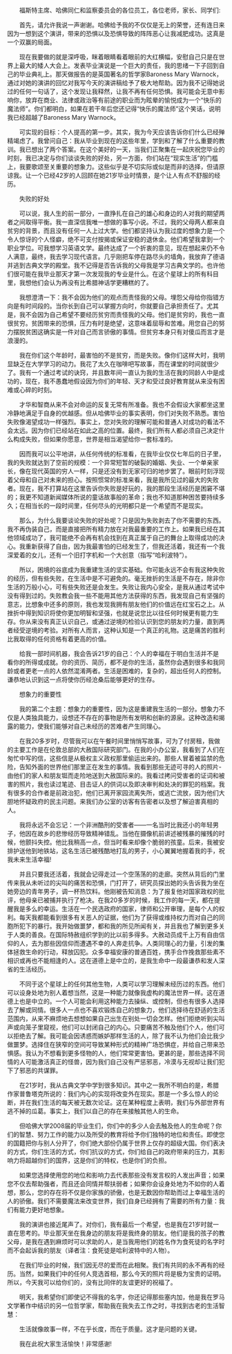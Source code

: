 　　福斯特主席、哈佛同仁和监察委员会的各位员工，各位老师，家长、同学们:

　　首先，请允许我说一声谢谢。哈佛给予我的不仅仅是无上的荣誉，还有连日来因为一想到这个演讲，带来的恐惧以及恐惧导致的阵阵恶心让我减肥成功。这真是一个双赢的局面。

　　现在我要做的就是深呼吸，眯着眼睛看着眼前的大红横幅，安慰自己只是在世界上最大的矮人大会上。发表毕业演说是一个巨大的责任，我的思绪一下子回到自己的毕业典礼上。那天做报告的是英国著名的哲学家Baroness Mary Warnock，通过对她的演讲的回忆对我写今天的演讲稿给予了极大地帮助。因为我不记得她说过的任何一句话了，这个发现让我释然，让我不再有任何恐惧。我可能会无意中影响你，放弃在商业、法律或政治等有前途的职业而为眩晕的愉悦成为一个“快乐的魔法师”。你们都明白，如果在若干年后您还记得“快乐的魔法师”这个笑话，说明我已经超越了Baroness Mary Warnock。

　　可实现的目标：个人提高的第一步。其实，我为今天应该告诉你们什么已经殚精竭虑了。我曾问自己：我从毕业到现在的这些年里，学到和了解了什么重要的教训。我已想出了两个答案。在这个美好的一天，当我们正聚集在一起庆祝您毕业的时刻，我已决定与你们谈谈失败的好处，另一方面，你们站在“现实生活”的门槛上，我要歌颂至关重要的想象力。这些似乎是不切实际或似是而非的选择，但请原谅我。让一个已经42岁的人回顾在她21岁毕业时情景，是个让人有点不舒服的经历。

　　失败的好处

　　可以说，我人生的前一部分，一直挣扎在自己的雄心和身边的人对我的期望两者之间取得平衡。我一直深信我唯一想做的事写小说。不过，我的父母两人都来自贫穷的背景，而且没有任何一人上过大学。他们都坚持认为我过度的想象力是一个令人惊讶的个人怪癖，绝不可支付按揭或保证安稳的退休金。他们希望我拿到一个职业学位。可我想学习英语文学。最终达成了一个折衷的意见，现在想起来仍不令人满意，最终，我去学习现代语言。几乎刚把车停在路尽头的墙角，我放弃了德语并逃到古典文学的殿堂。我不记得是否告诉我的父母我是学习古典文学的。也许他们很可能在我毕业那天才第一次发现我的专业是什么。在这个星球上的所有科目里，我想他们会认为再没有比希腊神话学更糟糕的了。

　　我想澄清一下：我不会因为他们的观点而责怪我的父母。埋怨父母给你指错方向是有时间段的。当你长到自己可以掌握方向时，你就要自己承担责任了。尤其是，我不会因为自己希望不要经历贫穷而责怪我的父母。他们是贫穷的，我也一直很贫穷。贫困带来的恐惧，压力有时是绝望，这意味着屈辱和苦难。用您自己的努力摆脱贫困这确实是一件对自己而言骄傲的事情。但贫穷本身只有对傻瓜而言才是浪漫的。

　　我在你们这个年龄时，最害怕的不是贫穷，而是失败。像你们这样大时，我明显缺乏在大学学习的动力。我花了太久在咖啡吧写故事，而在课堂的时间就很少了。我有一个通过考试的诀窍，并且数年间一直认为我的生活在我的同龄人中是成功的，现在，我不愚蠢地假设因为你们的年轻、天才和受过良好教育就从来没有困难或心碎的时刻。

　　才华和智商从来不会对命运的反复无常有所准备。我也不会假设大家都坐这里冷静地满足于自身的优越感。但从哈佛毕业的事实表明，你们对失败不熟悉。害怕失败像渴望成功一样强烈。事实上，您对失败的理解可能和普通人对成功的看法不会太远。因为你们已经站在如此之高的位置。最终，我们所有人都必须自己决定什么构成失败，但如果你愿意，世界是相当渴望给你一套标准的。

　　因而我可以公平地讲，从任何传统的标准看，在我毕业仅仅七年后的日子里，我的失败就达到了空前的规模：一个异常短暂的破裂的婚姻、失业、一个单亲家长，像在现代英国的穷人一样，只是还没有到无家可归的地步罢了。眼前时刻浮现着父母和自己对未来的担心。按照惯常的标准来看，我是我所见过的最大的失败者。现在，我不打算站在这里告诉你失败是好玩的，我的那段生活经历是困窘不堪的；我更不知道新闻媒体所说的童话故事般的革命；我也不知道那种困苦要持续多久；在相当长的一段时间里，任何尽头的光明都只是一个希望而不是现实。

　　那么，为什么我要谈论失败的好处呢？只是因为失败剥去了你不需要的东西。我不再伪装自己，而是直接把所有精力放在对我最重要的工作上。如果我已经在其他领域成功了，我可能绝不会再有机会找到在真正属于自己的舞台上取得成功的决心。我重新获得了自由，因为我最害怕的已经发生了，但我还活着，我还有一个我深爱着的女儿，还有一个旧打字机和一个大创意（指写“哈利波特”）。

　　所以，困境的谷底成为我重建生活的坚实基础。你可能永远不会有我这种失败的经历，但有些失败，在生活中是不可避免的。毫无挫折的生活是不存在，除非你生活的万般小心，可有些失败还是会发生。失败让我内心安全，是我从通过考试中没有得到过的。失败教会我一些不能用其他方法获得的东西，我发现自己有坚强的意志，比想象中还多的原则，我也发现我拥有朋友他们的价值远在红宝石之上。从挫折中得到知识将使你更加明智和坚强，也就是说您比以往任何时候更有能力生存。你从来没有真正认识自己，或通过逆境的检验认识到您的朋友的力量，直到两者经受逆境的考验。对所有人而言，这种认知是一个真正的礼物。这是痛苦的胜利比我取得的任何资格有着更高的价值。

　　给我一部时间机器，我会告诉21岁的自己：个人的幸福在于明白生活并不是看你的所得或成就。你的资历、简历，都不是你的生活，虽然你会遇到很多和我同龄或者更老一点的人依然混淆两者。生活是困难的，复杂的，超出任何人的控制。谦恭地认识到这一点将使你历经沧桑后能够更好的生存。

　　想象力的重要性

　　我的第二个主题：想象力的重要性，因为这是重建我生活的一部分。想象力不仅是人类独具能力，设想还不存在的事物是所有发明和创新的源泉。这种改造和揭露的能力，使我们能够对自己未经历的苦难者产生同理心。

　　在我20多岁时，尽管我可以在午餐时间里悄悄写故事，可为了付房租，我做的主要工作是在伦敦总部的大赦国际研究部门。在我的小办公室，我看到了人们在匆忙中写的信，这些信是从极权主义政权那里偷运出来的。那些人冒着被监禁的危险，告知外面的世界他们那里正在发生的事情。我看到那些无迹可寻的人的照片-由他们的家人和朋友铤而走险地送到大赦国际来的。我看过拷问受害者的证词和被害的照片，我也读过笔迹、目击证人的供词以及即决审判和处决的罪犯的档案。我有很多的合作者是前政治犯，他们已离开家园流离失所，或逃亡流放，因为他们大胆地怀疑政府的民主问题。来我们办公室的访客有告密者以及想了解迫害真相的人。

　　我将永远不会忘记：一个非洲酷刑的受害者——一名当时比我还小的年轻男子，他因在故乡的悲惨经历导致精神错乱。当他在摄像机前讲述被残暴的摧残的时候，他颤抖失控。他比我稍高一点，但当时看来却像个脆弱的孩童。后来，我被安排护送他到地铁站，这名生活已被残酷地打乱的男子，小心翼翼地握着我的手，祝我未来生活幸福!

　　并且只要我还活着，我就会记得走过一个空荡荡的的走廊。突然从背后的门里传来我从未听过的尖叫的痛苦和恐惧，门打开了，研究员探出她的头告诉我为坐在她旁边的青年男子，调一杯热饮料。他刚被告知消息：为了报复他对国家政权的批评，他母亲已被捕并执行了枪决。在我20多岁的时候，我工作的每一天，都在提醒我是多么的幸运。生活在一个民选政府的国家，律师和公开审理，是每个人的权利。每天我都能看到很多有关恶人的证据，他们为了获得或维持权力而对自己的同胞所犯下的暴行。我开始做噩梦，都和我的所见所闻有关，并且我也了解到更多关于人类的善良。在国际特赦组织学到的比以前多得多。大赦动员成千上万有自由信仰的人，去为那些因信仰而遭遇不幸的人奔走抗争。人类同理心的力量，引发的集体拯救生命的行动，释放囚犯。众多幸福安康的普通百姓，携手合作挽救那些素不相识或再也不能相逢的人。这在道德上是中立的，是我生命中一段最谦恭和发人深省的生活经历。

　　不同于这个星球上的任何其他生物，人类可以学习理解未经历过的东西。他们可以设身处地为别人着想当然，这是一种能力就像我虚构的魔法世界一样。这在道德上也是中立的。一个人可能会利用这种能力去操纵、或控制，但也有很多人选择去了解或同情。很多人一点也不喜欢锻炼自己的想象力，他们选择待在舒适的生活范围内，从来不麻烦地去想想如果自己出生在别处一切会怎样。他们拒绝听到尖叫声或向笼子里窥视，他们可以封闭自己的内心。只要痛苦不触及他们个人，他们可以拒绝去了解。我可能会因诱惑而嫉妒那样生活的人，除了我不认为他们会比我少做噩梦。选择住在狭窄的空间可导致某种形式的精神广场恐惧症，并给自己带来恐惧感。我认为不想看到更多怪物的人，他们常常更害怕。更甚的是，那些选择不同情的人可能激活真正的怪兽，因为我们自己没有严惩邪恶，冷漠与无视却让我们犯下了邪恶的共谋罪。

　　在21岁时，我从古典文学中学到很多知识。其中之一我所不明白的是，希腊作家普鲁塔克所说的：我们内心的实现将改变外在现实。那是一个多么惊人的论断，并在我们生活的每天被无数次论证。这在某种程度上表明，我们与外部世界有逃不掉的瓜葛。事实上，我们以自己的存在来接触其他人的生命。

　　但哈佛大学2008届的毕业生们，你们中的多少人会去触及他人的生命呢？你们的智慧、努力工作的能力以及所受的教育将给予你们独特的地位和责任。即使您的国籍把你与别人分开了，你们绝大部份仍属于世界上仅存的超级大国。你们表决的方式，你们生活的方式，你们抗议的方式，你们给自己的政府带来的压力，其影响力将超越你们的国界，这是你们的特权，也是你们的负担。

　　如果您选择使用您的地位和影响力去代表那些没有发言权的人发出声音；如果您不仅去帮助强者，而且还会同情并帮扶弱者；如果你会设身处地为不如你的人着想，那么，您的存在将不仅是你家族的骄傲，也是无数因你帮助而过上幸福生活的人的骄傲。我们不需要魔法来改变世界，我们自身已经拥有了需要的所有力量：我们有能力更好地想象。

　　我的演讲也接近尾声了。对你们，我有最后一个希望，也是我在21岁时就一直在思考的。毕业那天坐在我身边的朋友将是我终身的朋友。他们是我的孩子的教父母，是我在遇到麻烦时可以求助的人，是当我用他们的姓名作为食死徒的名字时而不会起诉我的朋友（译者注：食死徒是哈利波特中的人物）。

　　在我们毕业的时候，我们因无尽的爱而在此相聚。我们有共同的永不再有的经历。当然，如果我们中的任何人竞选首相，那么今天的照片将是极为宝贵的证明。所以，今天我可以给你们的，没有比同伴的友谊更好的祝福了。

　　明天，我希望你们即使记不得我的名字，你还记得那些塞内加，他是我在罗马文学著作中结识的另一位哲学家，帮助我在我失去工作之时，寻找到古老的生活智慧：

　　生活就像故事一样，不在乎长度，而在于质量。这才是问题的关键。

　　我在此祝大家生活愉快！非常感谢!